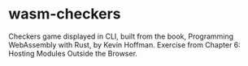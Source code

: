 # wasm-checkers

Checkers game displayed in CLI, built from the book, Programming WebAssembly with Rust, by Kevin Hoffman.
Exercise from Chapter 6: Hosting Modules Outside the Browser.
